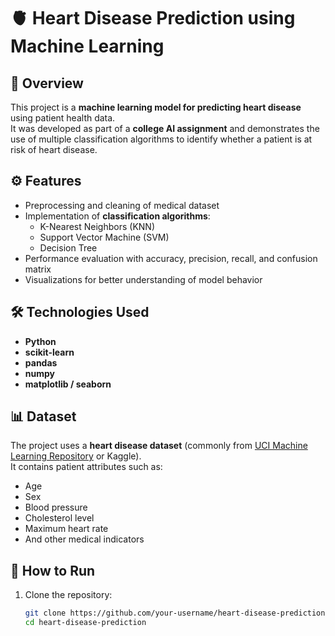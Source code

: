 # 🫀 Heart Disease Prediction using Machine Learning  

## 📌 Overview  
This project is a **machine learning model for predicting heart disease** using patient health data.  
It was developed as part of a **college AI assignment** and demonstrates the use of multiple classification algorithms to identify whether a patient is at risk of heart disease.  

## ⚙️ Features  
- Preprocessing and cleaning of medical dataset  
- Implementation of **classification algorithms**:  
  - K-Nearest Neighbors (KNN)  
  - Support Vector Machine (SVM)  
  - Decision Tree  
- Performance evaluation with accuracy, precision, recall, and confusion matrix  
- Visualizations for better understanding of model behavior  

## 🛠️ Technologies Used  
- **Python**  
- **scikit-learn**  
- **pandas**  
- **numpy**  
- **matplotlib / seaborn**  

## 📊 Dataset  
The project uses a **heart disease dataset** (commonly from [UCI Machine Learning Repository](https://archive.ics.uci.edu/ml/datasets/heart+Disease) or Kaggle).  
It contains patient attributes such as:  
- Age  
- Sex  
- Blood pressure  
- Cholesterol level  
- Maximum heart rate  
- And other medical indicators  

## 🚀 How to Run  
1. Clone the repository:  
   ```bash
   git clone https://github.com/your-username/heart-disease-prediction.git
   cd heart-disease-prediction
